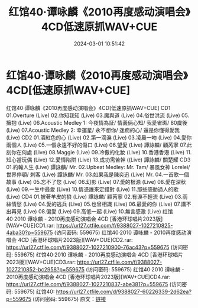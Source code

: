 ﻿---
title: 红馆40·谭咏麟《2010再度感动演唱会》4CD低速原抓WAV+CUE
date: 2024-03-01 10:51:42
categories: WAV车载音乐、镜像
tags: 华语中文
---
# 红馆40·谭咏麟《2010再度感动演唱会》4CD[低速原抓WAV+CUE]

红馆40·谭咏麟《2010再度感动演唱会》4CD[低速原抓WAV+CUE]
CD1
01.Overture (Live)
02.你知我知 (Live)
03.魔與道 (Live)
04.俗世洪流 (Live)
05.擁抱 (Live)
06.Acoustic Medley 1: 今夜情為証/ 情義倆心知/ 我愛雀斑/ 80歲後
(Live)
07.Acoustic Medley 2: 幸運星/ 永不想你/ 迷痴的心/ 還是你懂得愛我
(Live)
CD2
01.酒紅色的心 (Live)
02.第一滴淚 (Live)
03.凌晨一吻 (Live)
04.愛你兩個人 (Live)
05.一個永遠不好的傷口 (Live)
06.望愛 (Live)
譚詠麟/ 顧芮寧
07.此刻你在何處 (Live)
08.Maggie (Live)
09.冷傲的化妝 (Live)
10.香港香港 (Live)
11.知心當玩偶 (Live)
12.愛情陷阱 (Live)
13.成功需苦幹 ((Live)
譚詠麟/ 關楚耀
CD3
01.約翰人生 (Live)
譚詠麟/ Mr.
02.Upbeat Medley: Mr. Tam/ 暴風女神 Lorelei/ 世界停頓/ 刺客 (Live)
譚詠麟/ Mr.
03.如果我是陳奕迅 (Live)
Mr.
04.一首歌一個故事 (Live)
05.忘不了您 (Live)
06.幻影 (Live)
07.愛的根源 (Live)
08.愛在深秋 (Live)
09.一生中最愛 (Live)
10.情憑誰來定錯對 (Live)
11.那些感動過人的歌 (Live)
CD4
01.披著羊皮的狼 (Live)
譚詠麟/ 顧芮寧
02.有淚不輕流 (Live)
03.雨絲情愁 (Live)
04.愛的逃兵 (Live)
05.也曾相識 (Live)
06.最愛的你 (Live)
07.講不出再見 (Live)
08.偏愛 (Live)
09.高低一起 (Live)
10.無言感激 (Live)
红馆40·2010 谭咏麟 - 2010再度感动演唱会 4CD [香港环球唱片2023版][WAV+CUE]CD1.rar:
https://url27.ctfile.com/f/9388027-1027210825-4aba30?p=559675
(访问密码: 559675)
红馆40·2010 谭咏麟 - 2010再度感动演唱会 4CD [香港环球唱片2023版][WAV+CUE]CD2.rar:
https://url27.ctfile.com/f/9388027-1027210900-76ac43?p=559675
(访问密码: 559675)
红馆40·2010 谭咏麟 - 2010再度感动演唱会 4CD [香港环球唱片2023版][WAV+CUE]CD3.rar:
https://url27.ctfile.com/f/9388027-1027210852-bc2958?p=559675
(访问密码: 559675)
红馆40·2010 谭咏麟 - 2010再度感动演唱会 4CD [香港环球唱片2023版][WAV+CUE]CD4.rar:
https://url27.ctfile.com/f/9388027-1027210837-abe381?p=559675
(访问密码: 559675)
红馆40: https://url27.ctfile.com/d/9388027-60226339-2d62ea?p=559675
(访问密码: 559675)
原文：[链接](https://blog.sina.com.cn/s/blog_1647c7e76010314jg.html)